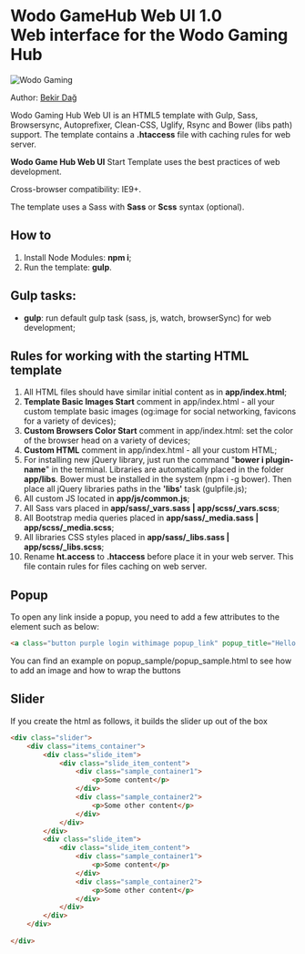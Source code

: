 

<h1><strong>Wodo GameHub Web UI 1.0</strong> <br>Web interface for the Wodo Gaming Hub</h1>

<p>
	<img src="https://raw.githubusercontent.com/wodo-platform/wg-web-ui/master/app/img/_src/branding/wodo_brandingimg/dst/svg?token=AAESYQUT2HAOJ2HJP2UGRVTBSI5BS" alt="Wodo Gaming">
</p>

<p>Author: <a href="https://bekirdag.com" target="_blank">Bekir Dağ</a></p>

<p>Wodo Gaming Hub Web UI is an HTML5 template with Gulp, Sass, Browsersync, Autoprefixer, Clean-CSS, Uglify, Rsync and Bower (libs path) support. The template contains a <strong>.htaccess</strong> file with caching rules for web server.</p>

<p><strong>Wodo Game Hub Web UI</strong> Start Template uses the best practices of web development.</p>

<p>Cross-browser compatibility: IE9+.</p>

<p>The template uses a Sass with <strong>Sass</strong> or <strong>Scss</strong> syntax (optional).</p>

<h2>How to</h2>

<ol>
	<li>Install Node Modules: <strong>npm i</strong>;</li>
	<li>Run the template: <strong>gulp</strong>.</li>
</ol>

<h2>Gulp tasks:</h2>

<ul>
	<li><strong>gulp</strong>: run default gulp task (sass, js, watch, browserSync) for web development;</li>
</ul>

<h2>Rules for working with the starting HTML template</h2>

<ol>
	<li>All HTML files should have similar initial content as in <strong>app/index.html</strong>;</li>
	<li><strong>Template Basic Images Start</strong> comment in app/index.html - all your custom template basic images (og:image for social networking, favicons for a variety of devices);</li>
	<li><strong>Custom Browsers Color Start</strong> comment in app/index.html: set the color of the browser head on a variety of devices;</li>
	<li><strong>Custom HTML</strong> comment in app/index.html - all your custom HTML;</li>
	<li>For installing new jQuery library, just run the command "<strong>bower i plugin-name</strong>" in the terminal. Libraries are automatically placed in the folder <strong>app/libs</strong>. Bower must be installed in the system (npm i -g bower). Then place all jQuery libraries paths in the <strong>'libs'</strong> task (gulpfile.js);</li>
	<li>All custom JS located in <strong>app/js/common.js</strong>;</li>
	<li>All Sass vars placed in <strong>app/sass/_vars.sass | app/scss/_vars.scss</strong>;</li>
	<li>All Bootstrap media queries placed in <strong>app/sass/_media.sass | app/scss/_media.scss</strong>;</li>
	<li>All libraries CSS styles placed in <strong>app/sass/_libs.sass | app/scss/_libs.scss</strong>;</li>
	<li>Rename <strong>ht.access</strong> to <strong>.htaccess</strong> before place it in your web server. This file contain rules for files caching on web server.</li>
</ol>


<h2>Popup</h2>

<p>To open any link inside a popup, you need to add a few attributes to the element such as below: </p>

```html
<a class="button purple login withimage popup_link" popup_title="Hello World!" popup_content="/popup_sample/popup_sample.html">SIGN IN/ SIGN UP</a>
```

<p>You can find an example on popup_sample/popup_sample.html to see how to add an image and how to wrap the buttons</p>

<h2>Slider</h2>

<p>If you create the html as follows, it builds the slider up out of the box</p>

```html
<div class="slider">
	<div class="items_container">
		<div class="slide_item">
			<div class="slide_item_content">
				<div class="sample_container1">
					<p>Some content</p>
				</div>
				<div class="sample_container2">
					<p>Some other content</p>
				</div>
			</div>
		</div>
		<div class="slide_item">
			<div class="slide_item_content">
				<div class="sample_container1">
					<p>Some content</p>
				</div>
				<div class="sample_container2">
					<p>Some other content</p>
				</div>
			</div>
		</div>
	</div>
	
</div>
```
